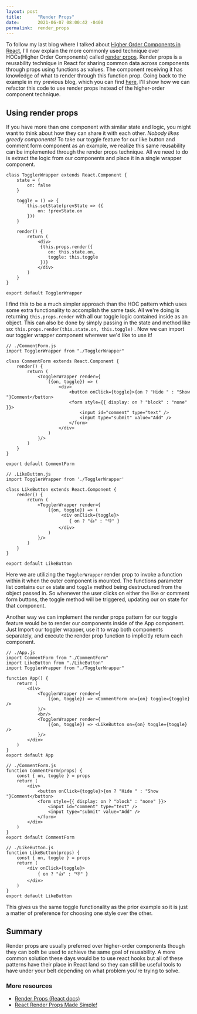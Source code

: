 ```yaml
---
layout: post
title:      "Render Props"
date:       2021-06-07 08:00:42 -0400
permalink:  render_props
---
```



To follow my last blog where I talked about [Higher Order Components in React](https://coderjay06.github.io/higher_order_components_in_react), I'll now explain the more commonly used technique over HOCs(Higher Order Components)  called [render props](https://reactjs.org/docs/render-props.html#gatsby-focus-wrapper). Render props is a reusability technique in React for sharing common data across components through props using functions as values. The component receiving it has knowledge of what to render through this function prop. Going back to the example in my previous blog, which you can find [here](https://coderjay06.github.io/higher_order_components_in_react), I'll show how we can refactor this code to use render props instead of the higher-order component technique.

## Using render props
If you have more than one component with similar state and logic, you might want to think about how they can share it with each other. *Nobody likes greedy components!* To take our toggle feature for our like button and comment form component as an example, we realize this same reusability can be implemented through the render props technique. All we need to do is extract the logic from our components and place it in a single wrapper component.

```
class TogglerWrapper extends React.Component {
    state = {
        on: false
    }
		
    toggle = () => {
        this.setState(prevState => ({
            on: !prevState.on
        }))
    }
		
    render() {
        return (
            <div>
			 {this.props.render({
				on: this.state.on,
				toggle: this.toggle
			 })}
            </div>
        )
    }    
}

export default TogglerWrapper
```

I find this to be a much simpler approach than the HOC pattern which uses some extra functionality to accomplish the same task. All we're doing is returning `this.props.render` with all our toggle logic contained inside as an object. This can also be done by simply passing in the state and method like so:  `this.props.render(this.state.on, this.toggle)` . Now we can import our toggler wrapper component wherever we'd like to use it! 

```
// ./CommentForm.js
import TogglerWrapper from "./TogglerWrapper"

class CommentForm extends React.Component {
    render() {
        return (
            <TogglerWrapper render={
                ({on, toggle}) => (
                    <div>
                        <button onClick={toggle}>{on ? "Hide " : "Show "}Comment</button>
                        <form style={{ display: on ? "block" : "none" }}>
                            <input id="comment" type="text" />
                            <input type="submit" value="Add" />
                        </form>
                    </div>
                )
            }/>
        )
    }
}

export default CommentForm

// .LikeButton.js
import TogglerWrapper from './TogglerWrapper'

class LikeButton extends React.Component {
    render() {
        return (
            <TogglerWrapper render={
                ({on, toggle}) => (
                     <div onClick={toggle}>
                        { on ? "👍" : "👎" }
                    </div>
                )
            }/>
        )
    }
}

export default LikeButton
```
Here we are utilizing the `TogglerWrapper`  render prop to invoke a function within it when the outer component is mounted. The functions parameter list contains our `on` state and `toggle` method being destructured from the object passed in. So whenever the user clicks on either the like or comment form buttons, the toggle method will be triggered, updating our on state for that component. 

Another way we can implement the render props pattern for our toggle feature would be to render our components inside of the App component. Just Import our toggler wrapper, use it to wrap both components separately, and execute the render prop function to implicitly return each component. 

```
// ./App.js
import CommentForm from "./CommentForm"
import LikeButton from "./LikeButton"
import TogglerWrapper from "./TogglerWrapper"

function App() {
    return (
        <div>
            <TogglerWrapper render={
                ({on, toggle}) => <CommentForm on={on} toggle={toggle} /> 
            }/>
            <br/>
            <TogglerWrapper render={
                ({on, toggle}) => <LikeButton on={on} toggle={toggle} /> 
            }/>
        </div>
    )
}
export default App

// ./CommentForm.js
function CommentForm(props) {
    const { on, toggle } = props
    return (
        <div>
            <button onClick={toggle}>{on ? "Hide " : "Show "}Comment</button>
            <form style={{ display: on ? "block" : "none" }}>
                <input id="comment" type="text" />
                <input type="submit" value="Add" />
            </form>
        </div>
    )
}
export default CommentForm

// ./LikeButton.js
function LikeButton(props) {
    const { on, toggle } = props
    return (
        <div onClick={toggle}>
            { on ? "👍" : "👎" }
        </div>
    )
}
export default LikeButton
```
This gives us the same toggle functionality as the prior example so it is just a matter of preference for choosing one style over the other.

## Summary
Render props are usually preferred over higher-order components though they can both be used to achieve the same goal of reusability. A more common solution these days would be to use react hooks but all of these patterns have their place in React land so they can still be useful tools to have under your belt depending on what problem you're trying to solve.

### More resources
* [Render Props (React docs)](https://reactjs.org/docs/render-props.html)
* [React Render Props Made Simple!](https://www.youtube.com/watch?v=3IdCQ7QAs38)

